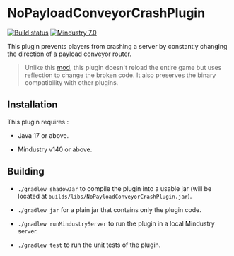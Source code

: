 # NoPayloadConveyorCrashPlugin

[![Build status](https://github.com/Xpdustry/TemplatePlugin/actions/workflows/build.yml/badge.svg?branch=master&event=push)](https://github.com/Xpdustry/TemplatePlugin/actions/workflows/build.yml)
[![Mindustry 7.0 ](https://img.shields.io/badge/Mindustry-7.0-ffd37f)](https://github.com/Anuken/Mindustry/releases)

This plugin prevents players from crashing a server by constantly changing the direction of a payload conveyor router.

> Unlike this [mod](https://github.com/Agzam4/Mindustry-bugfixes-plugin), this plugin doesn't reload the entire game but
> uses reflection
> to change the broken code. It also preserves the binary compatibility with other plugins.

## Installation

This plugin requires :

- Java 17 or above.

- Mindustry v140 or above.

## Building

- `./gradlew shadowJar` to compile the plugin into a usable jar (will be located
  at `builds/libs/NoPayloadConveyorCrashPlugin.jar`).

- `./gradlew jar` for a plain jar that contains only the plugin code.

- `./gradlew runMindustryServer` to run the plugin in a local Mindustry server.

- `./gradlew test` to run the unit tests of the plugin.
